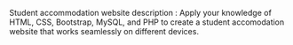 Student accommodation website
description :
Apply your knowledge of HTML, CSS, Bootstrap, MySQL, and PHP to create a student accomodation website that works seamlessly on different devices.
